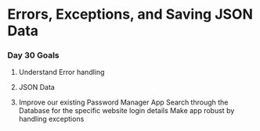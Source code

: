 # Errors, Exceptions, and Saving JSON Data

### Day 30 Goals

1. Understand Error handling

2. JSON Data

3. Improve our existing Password Manager App
   Search through the Database for the specific website login details
   Make app robust by handling exceptions
